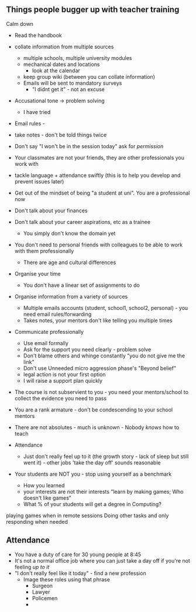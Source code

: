 
Things people bugger up with teacher training
----------------------------------------------

Calm down

* Read the handbook
* collate information from multiple sources
    * multiple schools, multiple university modules
    * mechanical dates and locations
        * look at the calendar
    * keep group wiki (between you can collate information)
    * Emails will be sent to mandatory surveys
        * "I didnt get it" - not an excuse

* Accusational tone -> problem solving
    * I have tried
* Email rules - 
* take notes - don't be told things twice
* Don't say "I won't be in the session today" ask for _permission_
* Your classmates are not your friends, they are other professionals you work with
* tackle language + attendance swiftly (this is to help you develop and prevent issues later)
* Get out of the mindset of being "a student at uni". You are a professional now
* Don't talk about your finances
* Don't talk about your career aspirations, etc as a trainee
    * You simply don't know the domain yet
* You don't need to personal friends with colleagues to be able to work with them professionally
    * There are age and cultural differences

* Organise your time
    * You don't have a linear set of assignments to do
* Organise information from a variety of sources
    * Multiple emails accounts (student, school1, school2, personal) - you need email rules/forwarding
    * Takes notes, your mentors don't like telling you multiple times
* Communicate professionally
    * Use email formally
    * Ask for the support you need clearly - problem solve
    * Don't blame others and whinge constantly "you do not give me the link"
    * Don't use Unneeded micro aggression phase's "Beyond belief"
    * legal action is not your first option
    * I will raise a support plan quickly
* The course is not subservient to you - you need your mentors/school to collect the evidence you need to pass
* You are a rank armature - don't be condescending to your school mentors
* There are not absolutes - much is unknown - Nobody _knows_ how to teach
* Attendance
    * Just don't really feel up to it (the growth story - lack of sleep but still went it) - other jobs 'take the day off' sounds reasonable
* Your students are NOT you - stop using yourself as a benchmark
    * How you learned
    * your interests are not their interests "learn by making games; Who doesn't like games"
    * What % of your students will get a degree in Computing?

playing games when in remote sessions
Doing other tasks and only responding when needed

Attendance
----------

* You have a duty of care for 30 young people at 8:45
* It's not a normal office job where you can just take a day off if you're not feeling _up to it_
* "I don't really feel like it today" - find a new profession
    * Image these roles using that phrase
        * Surgeon
        * Lawyer
        * Policemen
        * 